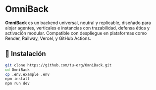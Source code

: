 # OmniBack

**OmniBack** es un backend universal, neutral y replicable, diseñado para alojar agentes, verticales e instancias con trazabilidad, defensa ética y activación modular. Compatible con despliegue en plataformas como Render, Railway, Vercel, y GitHub Actions.

## 🚀 Instalación

```bash
git clone https://github.com/tu-org/OmniBack.git
cd OmniBack
cp .env.example .env
npm install
npm run dev
